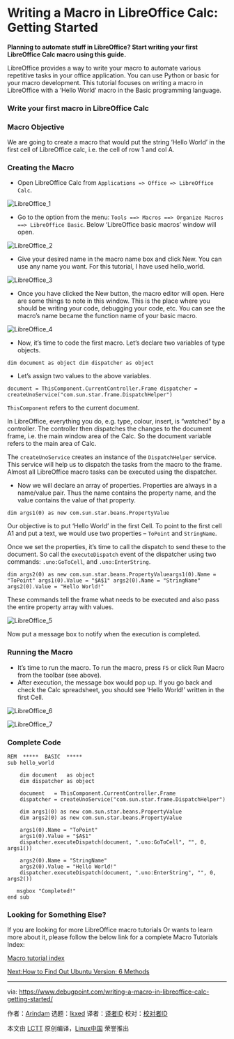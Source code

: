 [#]: subject: "Writing a Macro in LibreOffice Calc: Getting Started"
[#]: via: "https://www.debugpoint.com/writing-a-macro-in-libreoffice-calc-getting-started/"
[#]: author: "Arindam https://www.debugpoint.com/author/admin1/"
[#]: collector: "lkxed"
[#]: translator: " "
[#]: reviewer: " "
[#]: publisher: " "
[#]: url: " "

Writing a Macro in LibreOffice Calc: Getting Started
======

**Planning to automate stuff in LibreOffice? Start writing your first LibreOffice Calc macro using this guide.**

LibreOffice provides a way to write your macro to automate various repetitive tasks in your office application. You can use Python or basic for your macro development. This tutorial focuses on writing a macro in LibreOffice with a ‘Hello World’ macro in the Basic programming language.

### Write your first macro in LibreOffice Calc

### Macro Objective

We are going to create a macro that would put the string ‘Hello World’ in the first cell of LibreOffice calc, i.e. the cell of row 1 and col A.

### Creating the Macro

- Open LibreOffice Calc from `Applications => Office => LibreOffice Calc`.

![LibreOffice_1][1]

- Go to the option from the menu: `Tools ==> Macros ==> Organize Macros ==> LibreOffice Basic`. Below ‘LibreOffice basic macros’ window will open.

![LibreOffice_2][2]

- Give your desired name in the macro name box and click New. You can use any name you want. For this tutorial, I have used hello_world.

![LibreOffice_3][3]

- Once you have clicked the New button, the macro editor will open. Here are some things to note in this window. This is the place where you should be writing your code, debugging your code, etc. You can see the macro’s name became the function name of your basic macro.

![LibreOffice_4][4]

- Now, it’s time to code the first macro. Let’s declare two variables of type objects.

```
dim document as object dim dispatcher as object
```

- Let’s assign two values to the above variables.

```
document = ThisComponent.CurrentController.Frame dispatcher = createUnoService("com.sun.star.frame.DispatchHelper")
```

`ThisComponent` refers to the current document.

In LibreOffice, everything you do, e.g. type, colour, insert, is “watched” by a controller. The controller then dispatches the changes to the document frame, i.e. the main window area of the Calc. So the document variable refers to the main area of Calc.

The `createUnoService` creates an instance of the `DispatchHelper` service. This service will help us to dispatch the tasks from the macro to the frame. Almost all LibreOffice macro tasks can be executed using the dispatcher.

- Now we will declare an array of properties. Properties are always in a name/value pair. Thus the name contains the property name, and the value contains the value of that property.

```
dim args1(0) as new com.sun.star.beans.PropertyValue
```

Our objective is to put ‘Hello World’ in the first Cell. To point to the first cell A1 and put a text, we would use two properties – `ToPoint` and `StringName`.

Once we set the properties, it’s time to call the dispatch to send these to the document. So call the `executeDispatch` event of the dispatcher using two commands: `.uno:GoToCell`, and `.uno:EnterString`.

```
dim args2(0) as new com.sun.star.beans.PropertyValueargs1(0).Name = "ToPoint" args1(0).Value = "$A$1" args2(0).Name = "StringName" args2(0).Value = "Hello World!"
```

These commands tell the frame what needs to be executed and also pass the entire property array with values.

![LibreOffice_5][5]

Now put a message box to notify when the execution is completed.

### Running the Macro

- It’s time to run the macro. To run the macro, press `F5` or click Run Macro from the toolbar (see above).
- After execution, the message box would pop up. If you go back and check the Calc spreadsheet, you should see ‘Hello World!’ written in the first Cell.

![LibreOffice_6][6]

![LibreOffice_7][7]

### Complete Code

```
REM  *****  BASIC  *****
sub hello_world

	dim document   as object
	dim dispatcher as object
	
	document   = ThisComponent.CurrentController.Frame
	dispatcher = createUnoService("com.sun.star.frame.DispatchHelper")
	
	dim args1(0) as new com.sun.star.beans.PropertyValue
	dim args2(0) as new com.sun.star.beans.PropertyValue
	
	args1(0).Name = "ToPoint"
	args1(0).Value = "$A$1"
	dispatcher.executeDispatch(document, ".uno:GoToCell", "", 0, args1())
	
	args2(0).Name = "StringName"
	args2(0).Value = "Hello World!"
	dispatcher.executeDispatch(document, ".uno:EnterString", "", 0, args2())

   msgbox "Completed!"
end sub
```

### Looking for Something Else?

If you are looking for more LibreOffice macro tutorials Or wants to learn more about it, please follow the below link for a complete Macro Tutorials Index:

[Macro tutorial index][8]

[Next:How to Find Out Ubuntu Version: 6 Methods][9]

--------------------------------------------------------------------------------

via: https://www.debugpoint.com/writing-a-macro-in-libreoffice-calc-getting-started/

作者：[Arindam][a]
选题：[lkxed][b]
译者：[译者ID](https://github.com/译者ID)
校对：[校对者ID](https://github.com/校对者ID)

本文由 [LCTT](https://github.com/LCTT/TranslateProject) 原创编译，[Linux中国](https://linux.cn/) 荣誉推出

[a]: https://www.debugpoint.com/author/admin1/
[b]: https://github.com/lkxed
[1]: https://www.debugpoint.com/wp-content/uploads/2015/02/LibreOffice_1_p.png
[2]: https://www.debugpoint.com/wp-content/uploads/2015/02/LibreOffice_2_p.png
[3]: https://www.debugpoint.com/wp-content/uploads/2015/02/LibreOffice_3_p.png
[4]: https://www.debugpoint.com/wp-content/uploads/2015/02/LibreOffice_4_p.png
[5]: https://www.debugpoint.com/wp-content/uploads/2015/02/LibreOffice_5_p.png
[6]: https://www.debugpoint.com/wp-content/uploads/2014/09/LibreOffice_6.png
[7]: https://www.debugpoint.com/wp-content/uploads/2015/02/LibreOffice_7_p.png
[8]: http://www.debugpoint.com/libreoffice-basic-macro-tutorial-index/
[9]: https://www.debugpoint.com/find-ubuntu-version/

